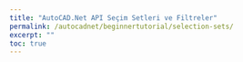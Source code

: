 ```yaml
---
title: "AutoCAD.Net API Seçim Setleri ve Filtreler"
permalink: /autocadnet/beginnertutorial/selection-sets/
excerpt: ""
toc: true
---
```



